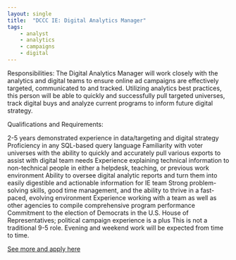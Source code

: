 ```yaml
---
layout: single
title:  "DCCC IE: Digital Analytics Manager"
tags: 
    - analyst
    - analytics
    - campaigns
    - digital
---
```


Responsibilities: The Digital Analytics Manager will work closely with the analytics and digital teams to ensure online ad campaigns are effectively targeted, communicated to and tracked. Utilizing analytics best practices, this person will be able to quickly and successfully pull targeted universes, track digital buys and analyze current programs to inform future digital strategy.

Qualifications and Requirements:

2-5 years demonstrated experience in data/targeting and digital strategy
Proficiency in any SQL-based query language
Familiarity with voter universes with the ability to quickly and accurately pull various exports to assist with digital team needs
Experience explaining technical information to non-technical people in either a helpdesk, teaching, or previous work environment
Ability to oversee digital analytic reports and turn them into easily digestible and actionable information for IE team
Strong problem-solving skills, good time management, and the ability to thrive in a fast-paced, evolving environment
Experience working with a team as well as other agencies to compile comprehensive program performance
Commitment to the election of Democrats in the U.S. House of Representatives; political campaign experience is a plus
This is not a traditional 9-5 role. Evening and weekend work will be expected from time to time.

[See more and apply here](http://dccc.theresumator.com/apply/iD0p0PuhAR/IE-Digital-Analytics-Manager)
